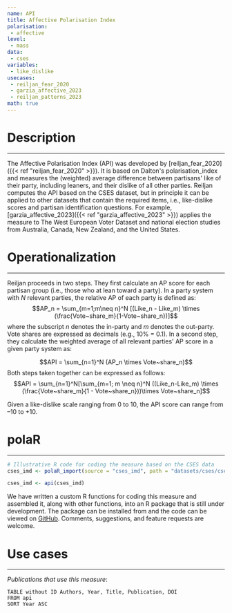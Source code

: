 ```yaml
---
name: API
title: Affective Polarisation Index
polarisation:
 - affective
level: 
 - mass
data: 
 - cses
variables: 
 - like_dislike
usecases:
 - reiljan_fear_2020
 - garzia_affective_2023
 - reiljan_patterns_2023
math: true
---
```

# Description
---
The Affective Polarisation Index (API) was developed by [reiljan_fear_2020]({{< ref "reiljan_fear_2020" >}}). It is based on Dalton's polarisation_index and measures the (weighted) average difference between partisans' like of their party, including leaners, and their dislike of all other parties. Reiljan computes the API based on the CSES dataset, but in principle it can be applied to other datasets that contain the required items, i.e., like-dislike scores and partisan identification questions. For example, [garzia_affective_2023]({{< ref "garzia_affective_2023" >}}) applies the measure to The West European Voter Dataset and national election studies from Australia, Canada, New Zealand, and the United States.

# Operationalization
---
Reiljan proceeds in two steps. They first calculate an AP score for each partisan group (i.e., those who at lean toward a party). In a party system with $N$ relevant parties, the relative AP of each party is defined as:
$$AP_n = \sum_{m=1;m\neq n}^N [(Like_n - Like_m) \times (\frac{Vote~share_m}{1-Vote~share_n})]$$
where the subscript $n$ denotes the in-party and $m$ denotes the out-party. Vote shares are expressed as decimals (e.g., 10% = 0.1). In a second step, they calculate the weighted average of all relevant parties' AP score in a given party system as:

$$API = \sum_{n=1}^N (AP_n \times Vote~share_n)$$
Both steps taken together can be expressed as follows:
$$API = \sum_{n=1}^N[\sum_{m=1; m \neq n}^N ((Like_n-Like_m) \times (\frac{Vote~share_m}{1 - Vote~share_n}))\times Vote~share_n]$$

Given a like-dislike scale ranging from 0 to 10, the API score can  range from –10 to +10.
​
# polaR
---
```r
# Illustrative R code for coding the measure based on the CSES data
cses_imd <- polaR_import(source = "cses_imd", path = "datasets/cses/cses_imd.dta")

cses_imd <- api(cses_imd)
```
We have written a custom R functions for coding this measure and assembled it, along with other functions, into an R package that is still under development. The package can be installed from and the code can be viewed on [GitHub](https://github.com/felixgruenewald/polref). Comments, suggestions, and feature requests are welcome.
​
# Use cases
---
*Publications that use this measure*:
```dataview
TABLE without ID Authors, Year, Title, Publication, DOI
FROM api
SORT Year ASC
```
